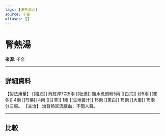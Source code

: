 ```yaml
---
tags: [清熱瀉火]
source: 千金
aliases: []
---
```


# 腎熱湯

**來源**: 千金  

---

## 詳細資料
【製法用量】 [[磁石]] 煆紅淬7次5兩 [[牡蠣]] 鹽水煮煆粉5兩 [[白朮]] 炒5兩 [[麥冬]] 4兩 [[芍藥]] 4兩 [[甘草]] 1兩 [[生地黃汁]] 15兩 [[蔥白]] 15兩 [[大棗]] 15兩
分三服。
【主治】
治腎熱耳流膿血，不聞人聲。

---

## 比較
